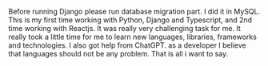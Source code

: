 Before running Django please run database migration part. I did it in MySQL.
This is my first time working with Python, Django and Typescript, and 2nd time working with Reactjs. It was really very challenging task for me. It really took a little time for me to learn new languages, libraries, frameworks and technologies. I also got help from ChatGPT. as a developer I believe that languages should not be any problem. That is all i want to say.
